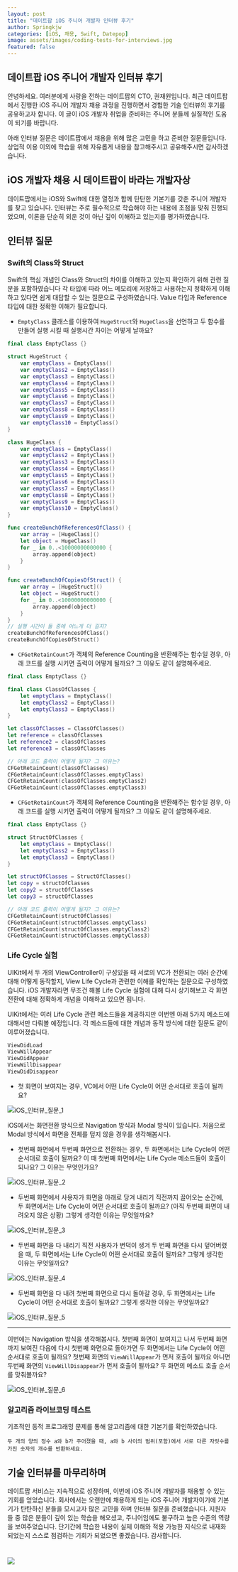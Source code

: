 ```yaml
---
layout: post
title: "데이트팝 iOS 주니어 개발자 인터뷰 후기"
author: Springkjw
categories: [iOS, 채용, Swift, Datepop]
image: assets/images/coding-tests-for-interviews.jpg
featured: false
---
```


## 데이트팝 iOS 주니어 개발자 인터뷰 후기

안녕하세요. 여러분에게 사랑을 전하는 데이트팝의 CTO, 권재원입니다.
최근 데이트팝에서 진행한 iOS 주니어 개발자 채용 과정을 진행하면서 경험한 기술 인터뷰의 후기를 공유하고자 합니다. 이 글이 iOS 개발자 취업을 준비하는 주니어 분들께 실질적인 도움이 되기를 바랍니다.

아래 인터뷰 질문은 데이트팝에서 채용을 위해 많은 고민을 하고 준비한 질문들입니다. 상업적 이용 이외에 학습을 위해 자유롭게 내용을 참고해주시고 공유해주시면 감사하겠습니다.

## iOS 개발자 채용 시 데이트팝이 바라는 개발자상

데이트팝에서는 iOS와 Swift에 대한 열정과 함께 탄탄한 기본기를 갖춘 주니어 개발자를 찾고 있습니다. 인터뷰는 주로 필수적으로 학습해야 하는 내용에 초점을 맞춰 진행되었으며, 이론을 단순히 외운 것이 아닌 깊이 이해하고 있는지를 평가하였습니다.

## 인터뷰 질문

### Swift의 Class와 Struct

Swift의 핵심 개념인 Class와 Struct의 차이를 이해하고 있는지 확인하기 위해 관련 질문을 포함하였습니다 각 타입에 따라 어느 메모리에 저장하고 사용하는지 정확하게 이해하고 있다면 쉽게 대답할 수 있는 질문으로 구성하였습니다.
Value 타입과 Reference 타입에 대한 정확한 이해가 필요합니다.

- `EmptyClass` 클래스를 이용하여 `HugeStruct`와 `HugeClass`을 선언하고 두 함수를 만들어 실행 시킬 때 실행시간 차이는 어떻게 날까요?

```swift
final class EmptyClass {}

struct HugeStruct {
    var emptyClass = EmptyClass()
    var emptyClass2 = EmptyClass()
    var emptyClass3 = EmptyClass()
    var emptyClass4 = EmptyClass()
    var emptyClass5 = EmptyClass()
    var emptyClass6 = EmptyClass()
    var emptyClass7 = EmptyClass()
    var emptyClass8 = EmptyClass()
    var emptyClass9 = EmptyClass()
    var emptyClass10 = EmptyClass()
}

class HugeClass {
    var emptyClass = EmptyClass()
    var emptyClass2 = EmptyClass()
    var emptyClass3 = EmptyClass()
    var emptyClass4 = EmptyClass()
    var emptyClass5 = EmptyClass()
    var emptyClass6 = EmptyClass()
    var emptyClass7 = EmptyClass()
    var emptyClass8 = EmptyClass()
    var emptyClass9 = EmptyClass()
    var emptyClass10 = EmptyClass()
}

func createBunchOfReferencesOfClass() {
    var array = [HugeClass]()
    let object = HugeClass()
    for _ in 0..<10000000000000 {
        array.append(object)
    }
}

func createBunchOfCopiesOfStruct() {
    var array = [HugeStruct]()
    let object = HugeStruct()
    for _ in 0..<10000000000000 {
        array.append(object)
    }
}
// 실행 시간이 둘 중에 어느게 더 길지?
createBunchOfReferencesOfClass()
createBunchOfCopiesOfStruct()
```

- `CFGetRetainCount`가 객체의 Reference Counting을 반환해주는 함수일 경우, 아래 코드를 실행 시키면 출력이 어떻게 될까요? 그 이유도 같이 설명해주세요.

```swift
final class EmptyClass {}

final class ClassOfClasses {
    let emptyClass = EmptyClass()
    let emptyClass2 = EmptyClass()
    let emptyClass3 = EmptyClass()
}

let classOfClasses = ClassOfClasses()
let reference = classOfClasses
let reference2 = classOfClasses
let reference3 = classOfClasses

// 아래 코드 출력이 어떻게 될지? 그 이유는?
CFGetRetainCount(classOfClasses)
CFGetRetainCount(classOfClasses.emptyClass)
CFGetRetainCount(classOfClasses.emptyClass2)
CFGetRetainCount(classOfClasses.emptyClass3)
```

- `CFGetRetainCount`가 객체의 Reference Counting을 반환해주는 함수일 경우, 아래 코드를 실행 시키면 출력이 어떻게 될까요? 그 이유도 같이 설명해주세요.

```swift
final class EmptyClass {}

struct StructOfClasses {
    let emptyClass = EmptyClass()
    let emptyClass2 = EmptyClass()
    let emptyClass3 = EmptyClass()
}

let structOfClasses = StructOfClasses()
let copy = structOfClasses
let copy2 = structOfClasses
let copy3 = structOfClasses

// 아래 코드 출력이 어떻게 될지? 그 이유는?
CFGetRetainCount(structOfClasses)
CFGetRetainCount(structOfClasses.emptyClass)
CFGetRetainCount(structOfClasses.emptyClass2)
CFGetRetainCount(structOfClasses.emptyClass3)
```

### Life Cycle 실험

UIKit에서 두 개의 ViewController이 구성있을 때 서로의 VC가 전환되는 여러 순간에 대해 어떻게 동작할지, View Life Cycle과 관련한 이해를 확인하는 질문으로 구성하였습니다.
iOS 개발자라면 무조건 해볼 Life Cycle 실험에 대해 다시 상기해보고 각 화면 전환에 대해 정확하게 개념을 이해하고 있으면 됩니다.

UIKit에서는 여러 Life Cycle 관련 메소드들을 제공하지만 이번엔 아래 5가지 메소드에 대해서만 다뤄볼 예정입니다. 각 메소드들에 대한 개념과 동작 방식에 대한 질문도 같이 이루어졌습니다.

```swift
ViewDidLoad
ViewWillAppear
ViewDidAppear
ViewWillDisappear
ViewDidDisappear
```

- 첫 화면이 보여지는 경우, VC에서 어떤 Life Cycle이 어떤 순서대로 호출이 될까요?

<div style="max-width: 300px;">
    <img src="https://cdn.datepop.co.kr/datepop/interview/ios-interview-lifecycle-1.gif" alt="iOS_인터뷰_질문_1" />
</div>

iOS에서는 화면전환 방식으로 Navigation 방식과 Modal 방식이 있습니다. 처음으로 Modal 방식에서 화면을 전체를 덮지 않을 경우를 생각해봅시다.

- 첫번째 화면에서 두번째 화면으로 전환하는 경우, 두 화면에서는 Life Cycle이 어떤 순서대로 호출이 될까요?
  이 때 첫번째 화면에서는 Life Cycle 메소드들이 호출이 되나요? 그 이유는 무엇인가요?

<div style="max-width: 300px;">
    <img src="https://cdn.datepop.co.kr/datepop/interview/ios-interview-lifecycle-2.gif" alt="iOS_인터뷰_질문_2" />
</div>

- 두번째 화면에서 사용자가 화면을 아래로 당겨 내리기 직전까지 끌어오는 순간에, 두 화면에서는 Life Cycle이 어떤 순서대로 호출이 될까요? (아직 두번째 화면이 내려오지 않은 상황) 그렇게 생각한 이유는 무엇일까요?

<div style="max-width: 300px;">
    <img src="https://cdn.datepop.co.kr/datepop/interview/ios-interview-lifecycle-3.gif" alt="iOS_인터뷰_질문_3" />
</div>

- 두번째 화면을 다 내리기 직전 사용자가 변덕이 생겨 두 번째 화면을 다시 덮어버렸을 때, 두 화면에서는 Life Cycle이 어떤 순서대로 호출이 될까요? 그렇게 생각한 이유는 무엇일까요?

<div style="max-width: 300px;">
    <img src="https://cdn.datepop.co.kr/datepop/interview/ios-interview-lifecycle-4.gif" alt="iOS_인터뷰_질문_4" />
</div>

- 두번째 화면을 다 내려 첫번째 화면으로 다시 돌아갈 경우, 두 화면에서는 Life Cycle이 어떤 순서대로 호출이 될까요? 그렇게 생각한 이유는 무엇일까요?

<div style="max-width: 300px;">
    <img src="https://cdn.datepop.co.kr/datepop/interview/ios-interview-lifecycle-5.gif" alt="iOS_인터뷰_질문_5" />
</div>

---

이번에는 Navigation 방식을 생각해봅시다. 첫번째 화면이 보여지고 나서 두번째 화면까지 보여진 다음에 다시 첫번째 화면으로 돌아가면 두 화면에서는 Life Cycle이 어떤 순서대로 호출이 될까요? 첫번째 화면의 `ViewWillAppear`가 먼저 호출이 될까요 아니면 두번째 화면의 `ViewWillDisappear`가 먼저 호출이 될까요? 두 화면의 메소드 호출 순서를 맞춰볼까요?

<div style="max-width: 300px;">
    <img src="https://cdn.datepop.co.kr/datepop/interview/ios-interview-lifecycle-6.gif" alt="iOS_인터뷰_질문_6" />
</div>

### 알고리즘 라이브코딩 테스트

기초적인 동적 프로그래밍 문제를 통해 알고리즘에 대한 기본기를 확인하였습니다.

```
두 개의 양의 정수 a와 b가 주어졌을 때, a와 b 사이의 범위(포함)에서 서로 다른 자릿수를 가진 숫자의 개수를 반환하세요.
```

## 기술 인터뷰를 마무리하며

데이트팝 서비스는 지속적으로 성장하며, 이번에 iOS 주니어 개발자를 채용할 수 있는 기회를 얻었습니다. 회사에서는 오랜만에 채용하게 되는 iOS 주니어 개발자이기에 기본기가 탄탄하신 분들을 모시고자 많은 고민을 하며 인터뷰 질문을 준비했습니다. 지원자들 중 많은 분들이 깊이 있는 학습을 해오셨고, 주니어임에도 불구하고 높은 수준의 역량을 보여주었습니다. 단기간에 학습한 내용이 실제 이해와 적용 가능한 지식으로 내재화되었는지 스스로 점검하는 기회가 되었으면 좋겠습니다. 감사합니다.

<div style="max-width: 500px; width: 100%; margin-top: 40px;" >
<a href="https://datepop.co.kr/exhibition/list/666" target="_blank" rel="noopener noreferrer">
 <img src="https://cdn.datepop.co.kr/image/marketing/exhibition/list/2024-10-31/tz9faq9gl8.png=w1080">
 </a>
</div>